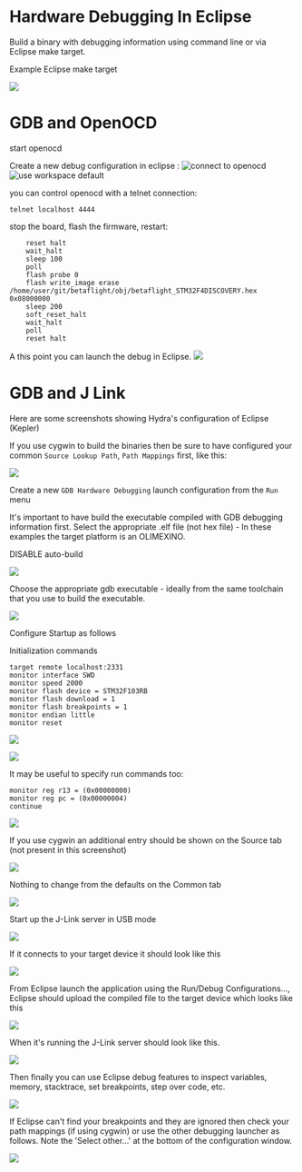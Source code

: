 # Hardware Debugging In Eclipse

Build a binary with debugging information using command line or via Eclipse make target.

Example Eclipse make target

![](../assets/eclipse-gdb-debugging/make%201%20-%20OLIMEXINO%20GDB.PNG)

# GDB and OpenOCD

start openocd

Create a new debug configuration in eclipse :
![connect to openocd](http://i.imgur.com/somJLnq.png)
![use workspace default](http://i.imgur.com/LTtioaF.png)

you can control openocd with a telnet connection:

```
telnet localhost 4444
```

stop the board, flash the firmware, restart:

```
	reset halt
	wait_halt
	sleep 100
	poll
	flash probe 0
	flash write_image erase /home/user/git/betaflight/obj/betaflight_STM32F4DISCOVERY.hex 0x08000000
	sleep 200
	soft_reset_halt
	wait_halt
	poll
	reset halt
```

A this point you can launch the debug in Eclipse.
![](http://i.imgur.com/u7wDgxv.png)

# GDB and J Link

Here are some screenshots showing Hydra's configuration of Eclipse (Kepler)

If you use cygwin to build the binaries then be sure to have configured your common `Source Lookup Path`, `Path Mappings` first, like this:

![](../assets/eclipse-gdb-debugging/config%207.PNG)

Create a new `GDB Hardware Debugging` launch configuration from the `Run` menu

It's important to have build the executable compiled with GDB debugging information first.
Select the appropriate .elf file (not hex file) - In these examples the target platform is an OLIMEXINO.

DISABLE auto-build

![](../assets/eclipse-gdb-debugging/config%201.PNG)

Choose the appropriate gdb executable - ideally from the same toolchain that you use to build the executable.

![](../assets/eclipse-gdb-debugging/config%202.PNG)

Configure Startup as follows

Initialization commands

```
target remote localhost:2331
monitor interface SWD
monitor speed 2000
monitor flash device = STM32F103RB
monitor flash download = 1
monitor flash breakpoints = 1
monitor endian little
monitor reset
```

![](../assets/eclipse-gdb-debugging/config%203.PNG)

![](../assets/eclipse-gdb-debugging/config%204.PNG)

It may be useful to specify run commands too:

```
monitor reg r13 = (0x00000000)
monitor reg pc = (0x00000004)
continue
```

![](../assets/eclipse-gdb-debugging/config%2013.PNG)

If you use cygwin an additional entry should be shown on the Source tab (not present in this screenshot)

![](../assets/eclipse-gdb-debugging/config%205.PNG)

Nothing to change from the defaults on the Common tab

![](../assets/eclipse-gdb-debugging/config%206.PNG)

Start up the J-Link server in USB mode

![](../assets/eclipse-gdb-debugging/config%209.PNG)

If it connects to your target device it should look like this

![](../assets/eclipse-gdb-debugging/config%2010.PNG)

From Eclipse launch the application using the Run/Debug Configurations..., Eclipse should upload the compiled file to the target device which looks like this

![](../assets/eclipse-gdb-debugging/config%2011.PNG)

When it's running the J-Link server should look like this.

![](../assets/eclipse-gdb-debugging/config%2012.PNG)

Then finally you can use Eclipse debug features to inspect variables, memory, stacktrace, set breakpoints, step over code, etc.

![](../assets/eclipse-gdb-debugging/debugging.PNG)

If Eclipse can't find your breakpoints and they are ignored then check your path mappings (if using cygwin) or use the other debugging launcher as follows. Note the 'Select other...' at the bottom of the configuration window.

![](../assets/eclipse-gdb-debugging/config%208%20-%20If%20breakpoints%20do%20not%20work.PNG)
